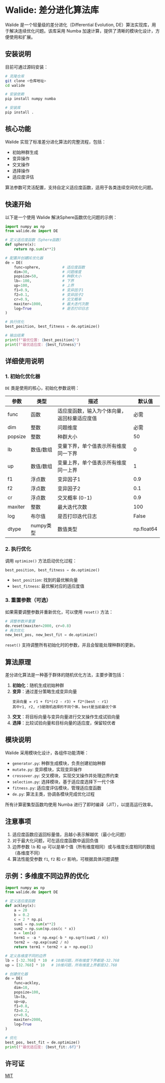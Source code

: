 # Walide: 差分进化算法库

Walide 是一个轻量级的差分进化（Differential Evolution, DE）算法实现库，用于解决连续优化问题。该库采用 Numba 加速计算，提供了清晰的模块化设计，方便使用和扩展。

## 安装说明

目前可通过源码安装：
```bash
# 克隆仓库
git clone <仓库地址>
cd walide

# 安装依赖
pip install numpy numba

# 安装库
pip install .
```

## 核心功能

Walide 实现了标准差分进化算法的完整流程，包括：
- 初始种群生成
- 变异操作
- 交叉操作
- 选择操作
- 适应度评估

算法参数可灵活配置，支持自定义适应度函数，适用于各类连续空间优化问题。

## 快速开始

以下是一个使用 Walide 解决Sphere函数优化问题的示例：

```python
import numpy as np
from walide.de import DE

# 定义适应度函数（Sphere函数）
def sphere(x):
    return np.sum(x**2)

# 配置并创建DE优化器
de = DE(
    func=sphere,          # 适应度函数
    dim=30,               # 问题维度
    popsize=50,           # 种群大小
    lb=-100,              # 下界
    up=100,               # 上界
    f1=0.9,               # 变异因子1
    f2=0.1,               # 变异因子2
    cr=0.9,               # 交叉概率
    maxiter=1000,         # 最大迭代次数
    log=True              # 是否打印日志
)

# 执行优化
best_position, best_fitness = de.optimize()

# 输出结果
print(f"最优位置: {best_position}")
print(f"最优适应度: {best_fitness}")
```

## 详细使用说明

### 1. 初始化优化器

`DE` 类是使用的核心，初始化参数说明：

| 参数 | 类型 | 描述 | 默认值 |
|------|------|------|--------|
| func | 函数 | 适应度函数，输入为个体向量，返回标量适应度值 | 必需 |
| dim | 整数 | 问题维度 | 必需 |
| popsize | 整数 | 种群大小 | 50 |
| lb | 数值/数组 | 变量下界，单个值表示所有维度同一下界 | 0 |
| up | 数值/数组 | 变量上界，单个值表示所有维度同一上界 | 1 |
| f1 | 浮点数 | 变异因子1 | 0.9 |
| f2 | 浮点数 | 变异因子2 | 0.1 |
| cr | 浮点数 | 交叉概率 (0-1) | 0.9 |
| maxiter | 整数 | 最大迭代次数 | 100 |
| log | 布尔值 | 是否打印迭代日志 | False |
| dtype | numpy类型 | 数值类型 | np.float64 |

### 2. 执行优化

调用 `optimize()` 方法启动优化过程：
```python
best_position, best_fitness = de.optimize()
```

- `best_position`: 找到的最优解向量
- `best_fitness`: 最优解对应的适应度值

### 3. 重置参数（可选）

如果需要调整参数并重新优化，可以使用 `reset()` 方法：
```python
# 调整参数并重置
de.reset(maxiter=2000, cr=0.8)
# 再次优化
new_best_pos, new_best_fit = de.optimize()
```

`reset()` 支持调整所有初始化时的参数，并且会智能处理种群的更新。

## 算法原理

差分进化算法是一种基于群体的随机优化方法，主要步骤包括：

1. **初始化**：随机生成初始种群
2. **变异**：通过差分策略生成变异向量
   ```
   变异向量 = r1 + f1*(r2 - r3) + f2*(best - r1)
   其中r1, r2, r3是随机选择的不同个体，best是当前最优个体
   ```
3. **交叉**：将目标向量与变异向量进行交叉操作生成试验向量
4. **选择**：比较试验向量和目标向量的适应度，保留较优者

## 模块说明

Walide 采用模块化设计，各组件功能清晰：

- `generator.py`: 种群生成模块，负责创建初始种群
- `mutate.py`: 变异模块，实现变异操作
- `crossover.py`: 交叉模块，实现交叉操作并处理边界约束
- `selection.py`: 选择模块，基于适应度选择下一代个体
- `fitness.py`: 适应度评估模块，管理适应度函数
- `de.py`: 算法主类，协调各模块完成优化过程

所有计算密集型函数均使用 Numba 进行了即时编译（JIT），以提高运行效率。

## 注意事项

1. 适应度函数应返回标量值，且越小表示解越优（最小化问题）
2. 对于最大化问题，可在适应度函数中返回负值
3. 边界参数 `lb` 和 `up` 可以是单个值（所有维度相同）或与维度长度相同的数组（各维度不同）
4. 算法性能受参数 `f1`, `f2` 和 `cr` 影响，可根据具体问题调整

## 示例：多维度不同边界的优化

```python
import numpy as np
from walide.de import DE

# 定义适应度函数
def ackley(x):
    a = 20
    b = 0.2
    c = 2 * np.pi
    sum1 = np.sum(x**2)
    sum2 = np.sum(np.cos(c * x))
    n = len(x)
    term1 = -a * np.exp(-b * np.sqrt(sum1 / n))
    term2 = -np.exp(sum2 / n)
    return term1 + term2 + a + np.exp(1)

# 定义各维度不同的边界
lb = [-32.768] * 10  # 10维问题，所有维度下界都是-32.768
up = [32.768] * 10   # 10维问题，所有维度上界都是32.768

# 创建优化器
de = DE(
    func=ackley,
    dim=10,
    popsize=100,
    lb=lb,
    up=up,
    f1=0.8,
    f2=0.2,
    cr=0.9,
    maxiter=2000,
    log=True
)

# 优化
best_pos, best_fit = de.optimize()
print(f"最优适应度: {best_fit:.6f}")
```

## 许可证

[MIT](LICENSE)